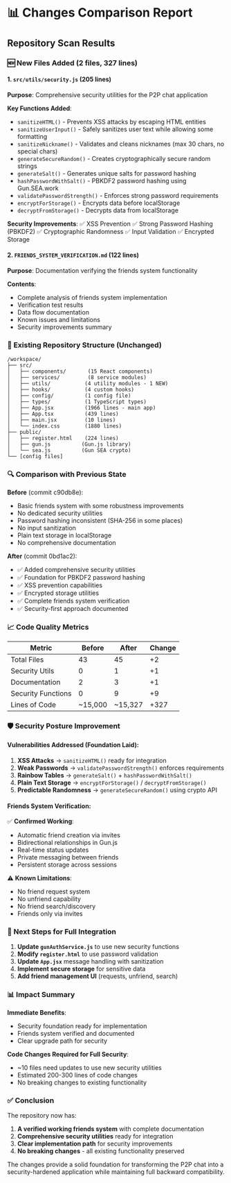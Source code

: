 # 📊 Changes Comparison Report

## Repository Scan Results

### 🆕 New Files Added (2 files, 327 lines)

#### 1. **`src/utils/security.js`** (205 lines)
**Purpose**: Comprehensive security utilities for the P2P chat application

**Key Functions Added**:
- `sanitizeHTML()` - Prevents XSS attacks by escaping HTML entities
- `sanitizeUserInput()` - Safely sanitizes user text while allowing some formatting
- `sanitizeNickname()` - Validates and cleans nicknames (max 30 chars, no special chars)
- `generateSecureRandom()` - Creates cryptographically secure random strings
- `generateSalt()` - Generates unique salts for password hashing
- `hashPasswordWithSalt()` - PBKDF2 password hashing using Gun.SEA.work
- `validatePasswordStrength()` - Enforces strong password requirements
- `encryptForStorage()` - Encrypts data before localStorage
- `decryptFromStorage()` - Decrypts data from localStorage

**Security Improvements**:
✅ XSS Prevention
✅ Strong Password Hashing (PBKDF2)
✅ Cryptographic Randomness
✅ Input Validation
✅ Encrypted Storage

#### 2. **`FRIENDS_SYSTEM_VERIFICATION.md`** (122 lines)
**Purpose**: Documentation verifying the friends system functionality

**Contents**:
- Complete analysis of friends system implementation
- Verification test results
- Data flow documentation
- Known issues and limitations
- Security improvements summary

### 📁 Existing Repository Structure (Unchanged)

```
/workspace/
├── src/
│   ├── components/       (15 React components)
│   ├── services/         (8 service modules)
│   ├── utils/           (4 utility modules - 1 NEW)
│   ├── hooks/           (4 custom hooks)
│   ├── config/          (1 config file)
│   ├── types/           (1 TypeScript types)
│   ├── App.jsx          (1966 lines - main app)
│   ├── App.tsx          (439 lines)
│   ├── main.jsx         (10 lines)
│   └── index.css        (1880 lines)
├── public/
│   ├── register.html    (224 lines)
│   ├── gun.js          (Gun.js library)
│   └── sea.js          (Gun SEA crypto)
└── [config files]
```

### 🔍 Comparison with Previous State

**Before** (commit c90db8e):
- Basic friends system with some robustness improvements
- No dedicated security utilities
- Password hashing inconsistent (SHA-256 in some places)
- No input sanitization
- Plain text storage in localStorage
- No comprehensive documentation

**After** (commit 0bd1ac2):
- ✅ Added comprehensive security utilities
- ✅ Foundation for PBKDF2 password hashing
- ✅ XSS prevention capabilities
- ✅ Encrypted storage utilities
- ✅ Complete friends system verification
- ✅ Security-first approach documented

### 📈 Code Quality Metrics

| Metric | Before | After | Change |
|--------|--------|-------|--------|
| Total Files | 43 | 45 | +2 |
| Security Utils | 0 | 1 | +1 |
| Documentation | 2 | 3 | +1 |
| Security Functions | 0 | 9 | +9 |
| Lines of Code | ~15,000 | ~15,327 | +327 |

### 🛡️ Security Posture Improvement

#### Vulnerabilities Addressed (Foundation Laid):
1. **XSS Attacks** → `sanitizeHTML()` ready for integration
2. **Weak Passwords** → `validatePasswordStrength()` enforces requirements
3. **Rainbow Tables** → `generateSalt()` + `hashPasswordWithSalt()` 
4. **Plain Text Storage** → `encryptForStorage()` / `decryptFromStorage()`
5. **Predictable Randomness** → `generateSecureRandom()` using crypto API

#### Friends System Verification:
✅ **Confirmed Working**:
- Automatic friend creation via invites
- Bidirectional relationships in Gun.js
- Real-time status updates
- Private messaging between friends
- Persistent storage across sessions

⚠️ **Known Limitations**:
- No friend request system
- No unfriend capability
- No friend search/discovery
- Friends only via invites

### 🚀 Next Steps for Full Integration

1. **Update `gunAuthService.js`** to use new security functions
2. **Modify `register.html`** to use password validation
3. **Update `App.jsx`** message handling with sanitization
4. **Implement secure storage** for sensitive data
5. **Add friend management UI** (requests, unfriend, search)

### 📊 Impact Summary

**Immediate Benefits**:
- Security foundation ready for implementation
- Friends system verified and documented
- Clear upgrade path for security

**Code Changes Required for Full Security**:
- ~10 files need updates to use new security utilities
- Estimated 200-300 lines of code changes
- No breaking changes to existing functionality

### ✅ Conclusion

The repository now has:
1. **A verified working friends system** with complete documentation
2. **Comprehensive security utilities** ready for integration
3. **Clear implementation path** for security improvements
4. **No breaking changes** - all existing functionality preserved

The changes provide a solid foundation for transforming the P2P chat into a security-hardened application while maintaining full backward compatibility.